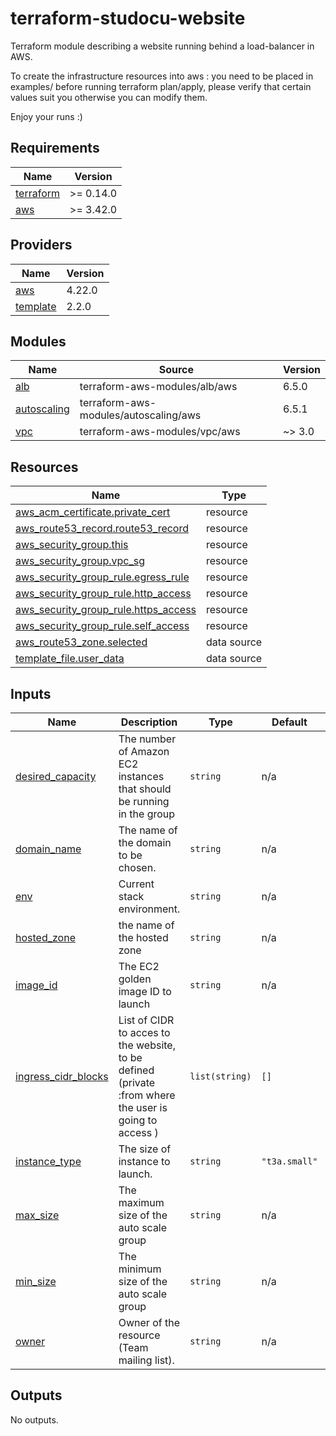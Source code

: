 # terraform-studocu-website

Terraform module describing a website running behind a load-balancer in AWS.

To create the infrastructure resources into aws : you need to be placed in examples/
before running terraform plan/apply, please verify that certain values suit you otherwise you can modify them.

Enjoy your runs :)

<!-- BEGIN_TF_DOCS -->
## Requirements

| Name | Version |
|------|---------|
| <a name="requirement_terraform"></a> [terraform](#requirement\_terraform) | >= 0.14.0 |
| <a name="requirement_aws"></a> [aws](#requirement\_aws) | >= 3.42.0 |

## Providers

| Name | Version |
|------|---------|
| <a name="provider_aws"></a> [aws](#provider\_aws) | 4.22.0 |
| <a name="provider_template"></a> [template](#provider\_template) | 2.2.0 |

## Modules

| Name | Source | Version |
|------|--------|---------|
| <a name="module_alb"></a> [alb](#module\_alb) | terraform-aws-modules/alb/aws | 6.5.0 |
| <a name="module_autoscaling"></a> [autoscaling](#module\_autoscaling) | terraform-aws-modules/autoscaling/aws | 6.5.1 |
| <a name="module_vpc"></a> [vpc](#module\_vpc) | terraform-aws-modules/vpc/aws | ~> 3.0 |

## Resources

| Name | Type |
|------|------|
| [aws_acm_certificate.private_cert](https://registry.terraform.io/providers/hashicorp/aws/latest/docs/resources/acm_certificate) | resource |
| [aws_route53_record.route53_record](https://registry.terraform.io/providers/hashicorp/aws/latest/docs/resources/route53_record) | resource |
| [aws_security_group.this](https://registry.terraform.io/providers/hashicorp/aws/latest/docs/resources/security_group) | resource |
| [aws_security_group.vpc_sg](https://registry.terraform.io/providers/hashicorp/aws/latest/docs/resources/security_group) | resource |
| [aws_security_group_rule.egress_rule](https://registry.terraform.io/providers/hashicorp/aws/latest/docs/resources/security_group_rule) | resource |
| [aws_security_group_rule.http_access](https://registry.terraform.io/providers/hashicorp/aws/latest/docs/resources/security_group_rule) | resource |
| [aws_security_group_rule.https_access](https://registry.terraform.io/providers/hashicorp/aws/latest/docs/resources/security_group_rule) | resource |
| [aws_security_group_rule.self_access](https://registry.terraform.io/providers/hashicorp/aws/latest/docs/resources/security_group_rule) | resource |
| [aws_route53_zone.selected](https://registry.terraform.io/providers/hashicorp/aws/latest/docs/data-sources/route53_zone) | data source |
| [template_file.user_data](https://registry.terraform.io/providers/hashicorp/template/latest/docs/data-sources/file) | data source |

## Inputs

| Name | Description | Type | Default | Required |
|------|-------------|------|---------|:--------:|
| <a name="input_desired_capacity"></a> [desired\_capacity](#input\_desired\_capacity) | The number of Amazon EC2 instances that should be running in the group | `string` | n/a | yes |
| <a name="input_domain_name"></a> [domain\_name](#input\_domain\_name) | The name of the domain to be chosen. | `string` | n/a | yes |
| <a name="input_env"></a> [env](#input\_env) | Current stack environment. | `string` | n/a | yes |
| <a name="input_hosted_zone"></a> [hosted\_zone](#input\_hosted\_zone) | the name of the hosted zone | `string` | n/a | yes |
| <a name="input_image_id"></a> [image\_id](#input\_image\_id) | The EC2 golden image ID to launch | `string` | n/a | yes |
| <a name="input_ingress_cidr_blocks"></a> [ingress\_cidr\_blocks](#input\_ingress\_cidr\_blocks) | List of CIDR to acces to the website, to be defined (private :from where the user is going to access ) | `list(string)` | `[]` | no |
| <a name="input_instance_type"></a> [instance\_type](#input\_instance\_type) | The size of instance to launch. | `string` | `"t3a.small"` | no |
| <a name="input_max_size"></a> [max\_size](#input\_max\_size) | The maximum size of the auto scale group | `string` | n/a | yes |
| <a name="input_min_size"></a> [min\_size](#input\_min\_size) | The minimum size of the auto scale group | `string` | n/a | yes |
| <a name="input_owner"></a> [owner](#input\_owner) | Owner of the resource (Team mailing list). | `string` | n/a | yes |

## Outputs

No outputs.
<!-- END_TF_DOCS -->
